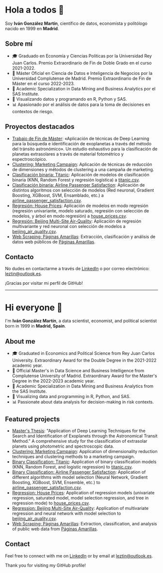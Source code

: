 # Hola a todos 👋

Soy **Iván González Martín**, científico de datos, economista y politólogo nacido en 1999 en **Madrid**.

## Sobre mí

- 🎓 Graduado en Economía y Ciencias Políticas por la Universidad Rey Juan Carlos. Premio Extraordinario de Fin de Doble Grado en el curso 2021-2022.
- 💼 Máster Oficial en Ciencia de Datos e Inteligencia de Negocios por la Universidad Complutense de Madrid. Premio Extraordinario de Fin de Máster en el curso 2022-2023.
- 🧮 Academic Specialization in Data Mining and Business Analytics por el SAS Institute.
- 🤖 Visualizando datos y programando en R, Python y SAS.
- 📊 Apasionado por el análisis de datos para la toma de decisiones en contextos de riesgo.

## Proyectos destacados

- [Trabajo de Fin de Máster](https://Leztin.github.io/TFM): «Aplicación de técnicas de Deep Learning para la búsqueda e identificación de exoplanetas a través del método del tránsito astronómico». Un estudio exhaustivo para la clasificación de planetas extrasolares a través de material fotométrico y espectroscópico.
- [Clustering: Marketing Campaign](https://Leztin.github.io/Marketing_Campaign): Aplicación de técnicas de reducción de dimensiones y métodos de clustering a una campaña de marketing.
- [Clasificación binaria: Titanic](https://Leztin.github.io/Titanic): Aplicación de modelos de clasificación binaria (KNN, Random Forest y regresión logística) a [titanic.csv](https://www.kaggle.com/datasets/yasserh/titanic-dataset).
- [Clasificación binaria: Airline Passenger Satisfaction](https://Leztin.github.io/Titanic): Aplicación de distintos algoritmos con selección de modelos (Red neuronal, Gradient Boosting, XGBoost, SVM, Ensamblado, etc.) a [airline_passenger_satisfaction.csv](https://www.kaggle.com/datasets/teejmahal20/airline-passenger-satisfaction).
- [Regresión: House Prices](https://Leztin.github.io/House_Prices): Aplicación de modelos en modo regresión (regresión univariante, modelo saturado, regresión con selección de modelos, y árbol en modo regresión) a [house_prices.csv](https://www.kaggle.com/competitions/house-prices-advanced-regression-techniques).
- [Regresión: Beijing Multi-Site Air-Quality](https://Leztin.github.io/Beijing_Air_Quality): Aplicación de regresión multivariante y red neuronal con selección de modelos a [beijing_air_quality.csv](https://www.kaggle.com/datasets/sid321axn/beijing-multisite-airquality-data-set).
- [Web Scraping: Páginas Amarillas](https://Leztin.github.io/Páginas_Amarillas): Extracción, clasificación y análisis de datos web públicos de [Páginas Amarillas](https://www.paginasamarillas.es/).

## Contacto

No dudes en contactarme a través de [LinkedIn](https://www.linkedin.com/in/IvánGonzálezMartín/) o por correo electrónico: leztin@outlook.es.

¡Gracias por visitar mi perfil de GitHub!

---
            
# Hi everyone 👋

I'm **Iván González Martín**, a data scientist, economist, and political scientist born in 1999 in **Madrid, Spain**.

## About me

- 🎓 Graduated in Economics and Political Science from Rey Juan Carlos University. Extraordinary Award for the Double Degree in the 2021-2022 academic year.
- 💼 Official Master's in Data Science and Business Intelligence from Complutense University of Madrid. Extraordinary Award for the Master's Degree in the 2022-2023 academic year.
- 🧮 Academic Specialization in Data Mining and Business Analytics from the SAS Institute.
- 🤖 Visualizing data and programming in R, Python, and SAS.
- 📊 Passionate about data analysis for decision-making in risk contexts.

## Featured projects

- [Master's Thesis](https://Leztin.github.io/TFM): "Application of Deep Learning Techniques for the Search and Identification of Exoplanets through the Astronomical Transit Method." A comprehensive study for the classification of extrasolar planets using photometric and spectroscopic data.
- [Clustering: Marketing Campaign](https://Leztin.github.io/Marketing_Campaign): Application of dimensionality reduction techniques and clustering methods to a marketing campaign.
- [Binary Classification: Titanic](https://Leztin.github.io/Titanic): Application of binary classification models (KNN, Random Forest, and logistic regression) to [titanic.csv](https://www.kaggle.com/datasets/yasserh/titanic-dataset).
- [Binary Classification: Airline Passenger Satisfaction](https://Leztin.github.io/Titanic): Application of different algorithms with model selection (Neural Network, Gradient Boosting, XGBoost, SVM, Ensemble, etc.) to [airline_passenger_satisfaction.csv](https://www.kaggle.com/datasets/teejmahal20/airline-passenger-satisfaction).
- [Regression: House Prices](https://Leztin.github.io/House_Prices): Application of regression models (univariate regression, saturated model, model selection regression, and tree in regression mode) to [house_prices.csv](https://www.kaggle.com/competitions/house-prices-advanced-regression-techniques).
- [Regression: Beijing Multi-Site Air-Quality](https://Leztin.github.io/Beijing_Air_Quality): Application of multivariate regression and neural network with model selection to [beijing_air_quality.csv](https://www.kaggle.com/datasets/sid321axn/beijing-multisite-airquality-data-set).
- [Web Scraping: Páginas Amarillas](https://Leztin.github.io/Yellow_Pages): Extraction, classification, and analysis of public web data from [Páginas Amarillas](https://www.paginasamarillas.es/).

## Contact

Feel free to connect with me on [LinkedIn](https://www.linkedin.com/in/IvánGonzálezMartín/)  or by email at leztin@outlook.es.

Thank you for visiting my GitHub profile!        

&nbsp;
